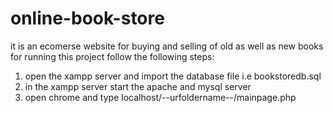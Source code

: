 # online-book-store
it  is an ecomerse website for buying and selling of old as well as new books
for running this project follow the following steps:
1. open the xampp server and import the database file i.e bookstoredb.sql
2. in the xampp server start the apache and mysql server
3. open chrome and type localhost/--urfoldername--/mainpage.php
